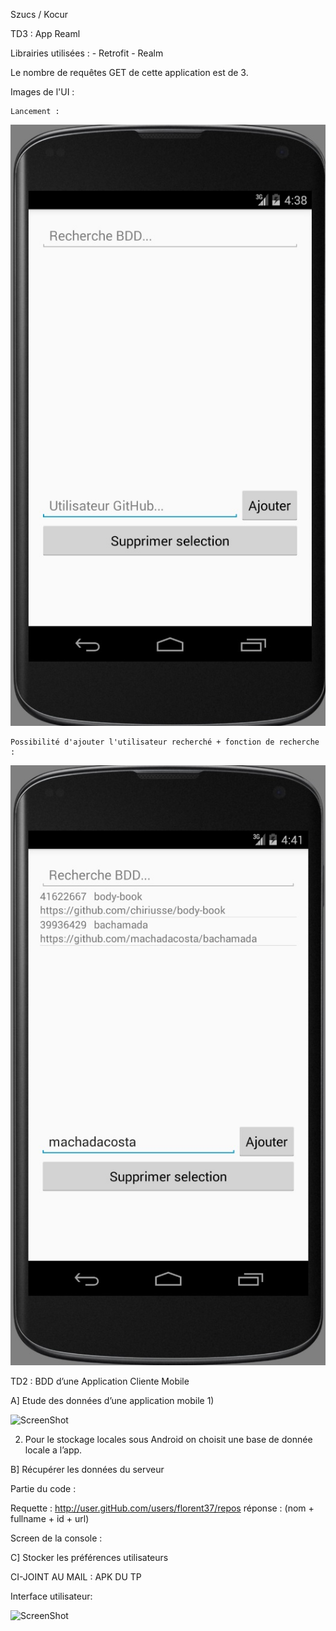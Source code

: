Szucs / Kocur 


TD3 : App Reaml

Librairies utilisées :
	- Retrofit
	- Realm

Le nombre de requêtes GET de cette application est de 3.


Images de l'UI : 

	Lancement :
![ScreenShot](https://github.com/Chiriusse/LPSIL_Kocur_Szucs/blob/master/TP4-Realm/Android01.jpg)

	Possibilité d'ajouter l'utilisateur recherché + fonction de recherche :
![ScreenShot](https://github.com/Chiriusse/LPSIL_Kocur_Szucs/blob/master/TP4-Realm/Android02.jpg)
	




TD2 : BDD d’une Application Cliente Mobile

A] Etude des données d’une application mobile 
1)

![ScreenShot](https://github.com/Chiriusse/LPSIL_KS/tree/master/images/shemas.png)

2) Pour le stockage locales sous Android on choisit une base de donnée locale a l’app.

B] Récupérer les données du serveur

Partie du code :



Requette :
http://user.gitHub.com/users/florent37/repos
réponse :  (nom + fullname + id + url)

Screen de la console :




C] Stocker les préférences utilisateurs 

CI-JOINT AU  MAIL : APK DU TP 

Interface utilisateur: 

![ScreenShot](https://github.com/Chiriusse/LPSIL_KS/tree/master/images/appMobile.png)

